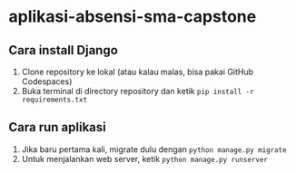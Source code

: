 # aplikasi-absensi-sma-capstone

## Cara install Django
1. Clone repository ke lokal (atau kalau malas, bisa pakai GitHub Codespaces)
2. Buka terminal di directory repository dan ketik `pip install -r requirements.txt`

## Cara run aplikasi
1. Jika baru pertama kali, migrate dulu dengan `python manage.py migrate`
2. Untuk menjalankan web server, ketik `python manage.py runserver`